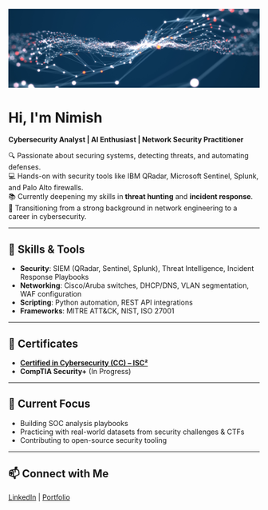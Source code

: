 ![Cybersecurity Banner](extrawide_3x1.png)

# Hi, I'm Nimish
**Cybersecurity Analyst | AI Enthusiast | Network Security Practitioner**

🔍 Passionate about securing systems, detecting threats, and automating defenses.  
💻 Hands-on with security tools like IBM QRadar, Microsoft Sentinel, Splunk, and Palo Alto firewalls.  
📚 Currently deepening my skills in **threat hunting** and **incident response**.  
🚀 Transitioning from a strong background in network engineering to a career in cybersecurity.

---

## 🔐 Skills & Tools
- **Security**: SIEM (QRadar, Sentinel, Splunk), Threat Intelligence, Incident Response Playbooks
- **Networking**: Cisco/Aruba switches, DHCP/DNS, VLAN segmentation, WAF configuration
- **Scripting**: Python automation, REST API integrations
- **Frameworks**: MITRE ATT&CK, NIST, ISO 27001

---

## 📜 Certificates
- [**Certified in Cybersecurity (CC) – ISC²**](https://www.credly.com/badges/28ac9728-81bd-4d59-bca9-686b4160a73b/)
- **CompTIA Security+** (In Progress)  

---

## 🌱 Current Focus
- Building SOC analysis playbooks
- Practicing with real-world datasets from security challenges & CTFs
- Contributing to open-source security tooling

---

## 📫 Connect with Me
[LinkedIn](https://www.linkedin.com/in/nimish-c-020642128/) | [Portfolio](https://github.com/NimishChalkar?tab=repositories)

